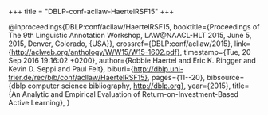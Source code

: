 +++
title = "DBLP-conf-acllaw-HaertelRSF15"
+++

@inproceedings{DBLP:conf/acllaw/HaertelRSF15,
   booktitle={Proceedings of The 9th Linguistic Annotation Workshop, LAW@NAACL-HLT
2015, June 5, 2015, Denver, Colorado, {USA}},
   crossref={DBLP:conf/acllaw/2015},
   link={http://aclweb.org/anthology/W/W15/W15-1602.pdf},
   timestamp={Tue, 20 Sep 2016 19:16:02 +0200},
   author={Robbie Haertel and
Eric K. Ringger and
Kevin D. Seppi and
Paul Felt},
   biburl={http://dblp.uni-trier.de/rec/bib/conf/acllaw/HaertelRSF15},
   pages={11--20},
   bibsource={dblp computer science bibliography, http://dblp.org},
   year={2015},
   title={An Analytic and Empirical Evaluation of Return-on-Investment-Based
Active Learning},
}
